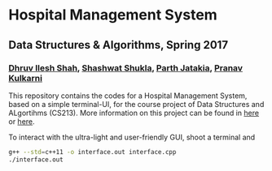 # Hospital Management System
## Data Structures & Algorithms, Spring 2017
### [Dhruv Ilesh Shah](https://github.com/PrieureDeSion), [Shashwat Shukla](https://github.com/ShashShukla), [Parth Jatakia](https://github.com/ParthJatakia), [Pranav Kulkarni](https://github.com/pranavdk)

This repository contains the codes for a Hospital Management System, based on a simple terminal-UI, for the course project of Data Structures and ALgortihms (CS213). More information on this project can be found in [here](https://docs.google.com/presentation/d/1_u97YE9mN5PKUCfA0kbaawPLDp81N3-f_Hf9G7Bx0KU/edit?usp=sharing) or [here](Presentation.pdf).

To interact with the ultra-light and user-friendly GUI, shoot a terminal and

```sh
g++ --std=c++11 -o interface.out interface.cpp
./interface.out
```
